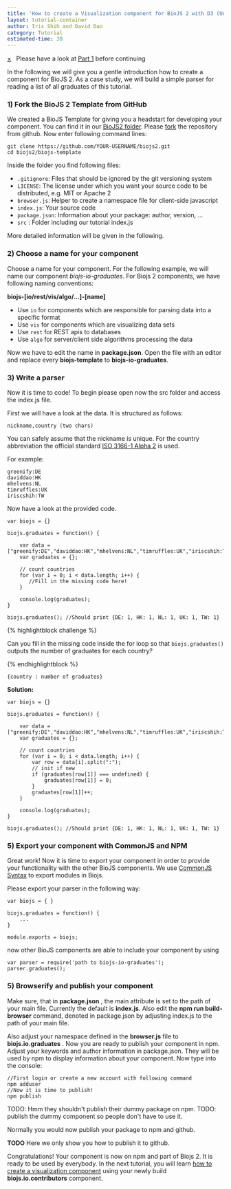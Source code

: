 ```yaml
---
title: 'How to create a Visualization component for BioJS 2 with D3 (Under construction!)'
layout: tutorial-container
author: Iris Shih and David Dao 
category: Tutorial
estimated-time: 30 
---
```


<div class="alert alert-info">
	<a href="#" class="close" data-dismiss="alert">&times;</a>
	<span class="glyphicon glyphicon-info-sign" style="font-size:22px"></span> &nbsp;
	Please have a look at <a href="/howToCreate.html">Part 1</a>  before continuing
</div>

In the following we will give you a gentle introduction how to create a component for BioJS 2.
As a case study, we will build a simple parser for reading a list of all graduates of this tutorial.

### 1) Fork the BioJS 2 Template from GitHub

We created a BioJS Template for giving you a headstart for developing your component. 
You can find it in our [BioJS2 folder](https://github.com/biojs/biojs2). Please [fork](https://help.github.com/articles/fork-a-repo) the repository from github.
Now enter following command lines:

```
git clone https://github.com/YOUR-USERNAME/biojs2.git
cd biojs2/biojs-template

```

Inside the folder you find following files:

- `.gitignore`: Files that should be ignored by the git versioning system
- `LICENSE`: The license under which you want your source code to be distributed, e.g. MIT or Apache 2
- `browser.js`: Helper to create a namespace file for client-side javascript
- `index.js`: Your source code
- `package.json`: Information about your package: author, version, ...
- `src` : Folder including our tutorial index.js

More detailed information will be given in the following.

### 2) Choose a name for your component

Choose a name for your component. For the following example, we will name our component *biojs-io-graduates*.
For Biojs 2 components, we have following naming conventions:

__biojs-[io/rest/vis/algo/...]-[name]__

- Use `io` for components which are responsible for parsing data into a specific format
- Use `vis` for components which are visualizing data sets
- Use `rest` for REST apis to databases
- Use `algo` for server/client side algorithms processing the data

Now we have to edit the name in __package.json__.
Open the file with an editor and replace every __biojs-template__ to __biojs-io-graduates__.

### 3) Write a parser

Now it is time to code! 
To begin please open now the src folder and access the index.js file. 

First we will have a look at the data. 
It is structured as follows:

```
nickname,country (two chars)
```

You can safely assume that the nickname is unique.
For the country abbreviation the official standard [ISO 3166-1 Alpha 2](https://en.wikipedia.org/wiki/ISO_3166-1) is used.

For example:

```
greenify:DE
daviddao:HK
mhelvens:NL
timruffles:UK
iriscshih:TW
```

Now have a look at the provided code.

```
var biojs = {}

biojs.graduates = function() {

    var data = ["greenify:DE","daviddao:HK","mhelvens:NL","timruffles:UK","iriscshih:TW"];
    var graduates = {};

    // count countries
    for (var i = 0; i < data.length; i++) {
       //Fill in the missing code here!
    }

    console.log(graduates); 
}

biojs.graduates(); //Should print {DE: 1, HK: 1, NL: 1, UK: 1, TW: 1}

```



{% highlightblock challenge %}

Can you fill in the missing code inside the for loop so that `biojs.graduates()` outputs the number of graduates for each country?

{% endhighlightblock %}

```
{country : number of graduates} 

```


__Solution:__ 

```
var biojs = {}

biojs.graduates = function() {

    var data = ["greenify:DE","daviddao:HK","mhelvens:NL","timruffles:UK","iriscshih:TW"];
    var graduates = {};

    // count countries
    for (var i = 0; i < data.length; i++) {
        var row = data[i].split(":"); 
        // init if new
        if (graduates[row[1]] === undefined) {
            graduates[row[1]] = 0;
        }
        graduates[row[1]]++;
    }

    console.log(graduates); 
}

biojs.graduates(); //Should print {DE: 1, HK: 1, NL: 1, UK: 1, TW: 1}

```

### 5) Export your component with CommonJS and NPM

Great work! Now it is time to export your component in order to provide your functionality with the other BioJS components.
We use [CommonJS Syntax](http://wiki.commonjs.org/wiki/Modules/1.1) to export modules in Biojs.

Please export your parser in the following way:

```
var biojs = { }

biojs.graduates = function() {
    ...
}

module.exports = biojs;

```

now other BioJS components are able to include your component by using

```
var parser = require('path to biojs-io-graduates');
parser.graduates();

```

### 5) Browserify and publish your component

Make sure, that in __package.json__ , the main attribute is set to the path of your main file.
Currently the default is __index.js__. Also edit the __npm run build-browser__ command, denoted in package.json by adjusting index.js to the path of your main file.

Also adjust your namespace defined in the __browser.js__ file to __biojs.io.graduates__ .
Now you are ready to publish your component in npm. Adjust your keywords and author information in package.json. 
They will be used by npm to display information about your component. Now type into the console:

```
//First login or create a new account with following command
npm adduser 
//Now it is time to publish!
npm publish
```

TODO: Hmm they shouldn't publish their dummy package on npm.
TODO: publish the dummy component so people don't have to use it.

Normally you would now publish your package to npm and github.

**TODO** Here we only show you how to publish it to github.

Congratulations! Your component is now on npm and part of Biojs 2. It is ready to be used by everybody. 
In the next tutorial, you will learn [how to create a visualization component](howToCreateVis.html) using your newly build __biojs.io.contributors__ component.
